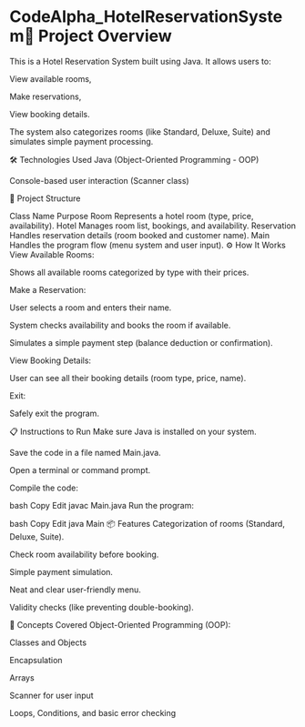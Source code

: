 # CodeAlpha_HotelReservationSystem🚀 Project Overview
This is a Hotel Reservation System built using Java.
It allows users to:

View available rooms,

Make reservations,

View booking details.

The system also categorizes rooms (like Standard, Deluxe, Suite) and simulates simple payment processing.

🛠 Technologies Used
Java (Object-Oriented Programming - OOP)

Console-based user interaction (Scanner class)

🧱 Project Structure

Class Name	Purpose
Room	Represents a hotel room (type, price, availability).
Hotel	Manages room list, bookings, and availability.
Reservation	Handles reservation details (room booked and customer name).
Main	Handles the program flow (menu system and user input).
⚙️ How It Works
View Available Rooms:

Shows all available rooms categorized by type with their prices.

Make a Reservation:

User selects a room and enters their name.

System checks availability and books the room if available.

Simulates a simple payment step (balance deduction or confirmation).

View Booking Details:

User can see all their booking details (room type, price, name).

Exit:

Safely exit the program.

📋 Instructions to Run
Make sure Java is installed on your system.

Save the code in a file named Main.java.

Open a terminal or command prompt.

Compile the code:

bash
Copy
Edit
javac Main.java
Run the program:

bash
Copy
Edit
java Main
📦 Features
Categorization of rooms (Standard, Deluxe, Suite).

Check room availability before booking.

Simple payment simulation.

Neat and clear user-friendly menu.

Validity checks (like preventing double-booking).

🧠 Concepts Covered
Object-Oriented Programming (OOP):

Classes and Objects

Encapsulation

Arrays

Scanner for user input

Loops, Conditions, and basic error checking
